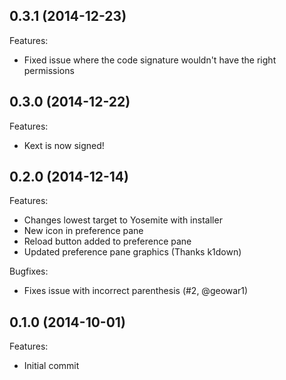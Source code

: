 ## 0.3.1 (2014-12-23)

Features:

 - Fixed issue where the code signature wouldn't have the right permissions

## 0.3.0 (2014-12-22)

Features:

 - Kext is now signed!

## 0.2.0 (2014-12-14)

Features:

 - Changes lowest target to Yosemite with installer
 - New icon in preference pane
 - Reload button added to preference pane
 - Updated preference pane graphics (Thanks k1down)

Bugfixes:

 - Fixes issue with incorrect parenthesis (#2, @geowar1)

## 0.1.0 (2014-10-01)

Features:

 - Initial commit